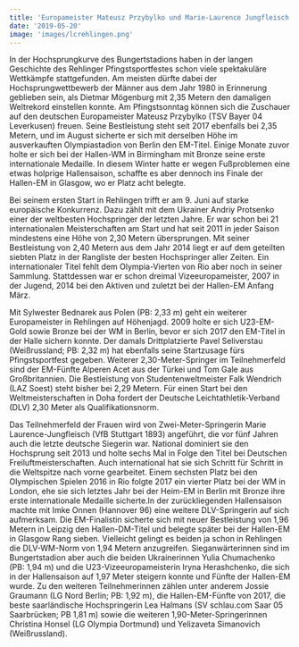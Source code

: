 ```yaml
---
title: 'Europameister Mateusz Przybylko und Marie-Laurence Jungfleisch springen in Rehlingen'
date: '2019-05-20'
image: 'images/lcrehlingen.png'
---
```


In der Hochsprungkurve des Bungertstadions haben in der langen Geschichte des Rehlinger Pfingstsportfestes schon viele spektakuläre Wettkämpfe stattgefunden. Am meisten dürfte dabei der Hochsprungwettbewerb der Männer aus dem Jahr 1980 in Erinnerung geblieben sein, als Dietmar Mögenburg mit 2,35 Metern den damaligen Weltrekord einstellen konnte. Am Pfingstsonntag können sich die Zuschauer auf den deutschen Europameister Mateusz Przybylko (TSV Bayer 04 Leverkusen) freuen. Seine Bestleistung steht seit 2017 ebenfalls bei 2,35 Metern, und im August sicherte er sich mit derselben Höhe im ausverkauften Olympiastadion von Berlin den EM-Titel. Einige Monate zuvor holte er sich bei der Hallen-WM in Birmingham mit Bronze seine erste internationale Medaille. In diesem Winter hatte er wegen Fußproblemen eine etwas holprige Hallensaison, schaffte es aber dennoch ins Finale der Hallen-EM in Glasgow, wo er Platz acht belegte.

Bei seinem ersten Start in Rehlingen trifft er am 9\. Juni auf starke europäische Konkurrenz. Dazu zählt mit dem Ukrainer Andriy Protsenko einer der weltbesten Hochspringer der letzten Jahre. Er war schon bei 21 internationalen Meisterschaften am Start und hat seit 2011 in jeder Saison mindestens eine Höhe von 2,30 Metern übersprungen. Mit seiner Bestleistung von 2,40 Metern aus dem Jahr 2014 liegt er auf dem geteilten siebten Platz in der Rangliste der besten Hochspringer aller Zeiten. Ein internationaler Titel fehlt dem Olympia-Vierten von Rio aber noch in seiner Sammlung. Stattdessen war er schon dreimal Vizeeuropameister, 2007 in der Jugend, 2014 bei den Aktiven und zuletzt bei der Hallen-EM Anfang März.

Mit Sylwester Bednarek aus Polen (PB: 2,33 m) geht ein weiterer Europameister in Rehlingen auf Höhenjagd. 2009 holte er sich U23-EM-Gold sowie Bronze bei der WM in Berlin, bevor er sich 2017 den EM-Titel in der Halle sichern konnte. Der damals Drittplatzierte Pavel Seliverstau (Weißrussland; PB: 2,32 m) hat ebenfalls seine Startzusage fürs Pfingstsportfest gegeben. Weiterer 2,30-Meter-Springer im Teilnehmerfeld sind der EM-Fünfte Alperen Acet aus der Türkei und Tom Gale aus Großbritannien. Die Bestleistung von Studentenweltmeister Falk Wendrich (LAZ Soest) steht bisher bei 2,29 Metern. Für einen Start bei den Weltmeisterschaften in Doha fordert der Deutsche Leichtathletik-Verband (DLV) 2,30 Meter als Qualifikationsnorm.

Das Teilnehmerfeld der Frauen wird von Zwei-Meter-Springerin Marie Laurence-Jungfleisch (VfB Stuttgart 1893) angeführt, die vor fünf Jahren auch die letzte deutsche Siegerin war. National dominiert sie den Hochsprung seit 2013 und holte sechs Mal in Folge den Titel bei Deutschen Freiluftmeisterschaften. Auch international hat sie sich Schritt für Schritt in die Weltspitze nach vorne gearbeitet. Einem sechsten Platz bei den Olympischen Spielen 2016 in Rio folgte 2017 ein vierter Platz bei der WM in London, ehe sie sich letztes Jahr bei der Heim-EM in Berlin mit Bronze ihre erste internationale Medaille sicherte.In der zurückliegenden Hallensaison machte mit Imke Onnen (Hannover 96) eine weitere DLV-Springerin auf sich aufmerksam. Die EM-Finalistin sicherte sich mit neuer Bestleistung von 1,96 Metern in Leipzig den Hallen-DM-Titel und belegte später bei der Hallen-EM in Glasgow Rang sieben. Vielleicht gelingt es beiden ja schon in Rehlingen die DLV-WM-Norm von 1,94 Metern anzugreifen. Sieganwärterinnen sind im Bungertstadion aber auch die beiden Ukrainerinnen Yulia Chumachenko (PB: 1,94 m) und die U23-Vizeeuropameisterin Iryna Herashchenko, die sich in der Hallensaison auf 1,97 Meter steigern konnte und Fünfte der Hallen-EM wurde. Zu den weiteren Teilnehmerinnen zählen unter anderem Jossie Graumann (LG Nord Berlin; PB: 1,92 m), die Hallen-EM-Fünfte von 2017, die beste saarländische Hochspringerin Lea Halmans (SV schlau.com Saar 05 Saarbrücken; PB 1,81 m) sowie die weiteren 1,90-Meter-Springerinnen Christina Honsel (LG Olympia Dortmund) und Yelizaveta Simanovich (Weißrussland).